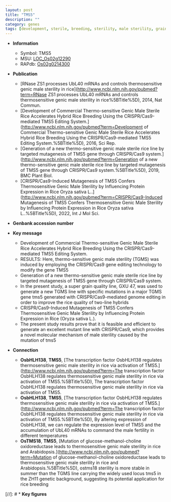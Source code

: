 ```yaml
---
layout: post
title: "TMS5"
description: ""
category: genes
tags: [development, sterile, breeding, sterility, male sterility, grain, grain quality, quality]
---
```


* **Information**  
    + Symbol: TMS5  
    + MSU: [LOC_Os02g12290](http://rice.uga.edu/cgi-bin/ORF_infopage.cgi?orf=LOC_Os02g12290)  
    + RAPdb: [Os02g0214300](https://rapdb.dna.affrc.go.jp/locus/?name=Os02g0214300)  

* **Publication**  
    + [RNase ZS1 processes UbL40 mRNAs and controls thermosensitive genic male sterility in rice](http://www.ncbi.nlm.nih.gov/pubmed?term=RNase ZS1 processes UbL40 mRNAs and controls thermosensitive genic male sterility in rice%5BTitle%5D), 2014, Nat Commun.
    + [Development of Commercial Thermo-sensitive Genic Male Sterile Rice Accelerates Hybrid Rice Breeding Using the CRISPR/Cas9-mediated TMS5 Editing System.](http://www.ncbi.nlm.nih.gov/pubmed?term=Development of Commercial Thermo-sensitive Genic Male Sterile Rice Accelerates Hybrid Rice Breeding Using the CRISPR/Cas9-mediated TMS5 Editing System.%5BTitle%5D), 2016, Sci Rep.
    + [Generation of a new thermo-sensitive genic male sterile rice line by targeted mutagenesis of TMS5 gene through CRISPR/Cas9 system.](http://www.ncbi.nlm.nih.gov/pubmed?term=Generation of a new thermo-sensitive genic male sterile rice line by targeted mutagenesis of TMS5 gene through CRISPR/Cas9 system.%5BTitle%5D), 2019, BMC Plant Biol.
    + [CRISPR/Cas9-Induced Mutagenesis of TMS5 Confers Thermosensitive Genic Male Sterility by Influencing Protein Expression in Rice Oryza sativa L..](http://www.ncbi.nlm.nih.gov/pubmed?term=CRISPR/Cas9-Induced Mutagenesis of TMS5 Confers Thermosensitive Genic Male Sterility by Influencing Protein Expression in Rice Oryza sativa L..%5BTitle%5D), 2022, Int J Mol Sci.

* **Genbank accession number**  

* **Key message**  
    + Development of Commercial Thermo-sensitive Genic Male Sterile Rice Accelerates Hybrid Rice Breeding Using the CRISPR/Cas9-mediated TMS5 Editing System.
    + RESULTS: Here, thermo-sensitive genic male sterility (TGMS) was induced by employing the CRISPR/Cas9 gene editing technology to modify the gene TMS5
    + Generation of a new thermo-sensitive genic male sterile rice line by targeted mutagenesis of TMS5 gene through CRISPR/Cas9 system.
    + In the present study, a super grain quality line, GXU 47, was used to generate a new TGMS line with specific mutations in a major TGMS gene tms5 generated with CRISPR/Cas9-mediated genome editing in order to improve the rice quality of two-line hybrids
    + CRISPR/Cas9-Induced Mutagenesis of TMS5 Confers Thermosensitive Genic Male Sterility by Influencing Protein Expression in Rice (Oryza sativa L.).
    + The present study results prove that it is feasible and efficient to generate an excellent mutant line with CRISPR/Cas9, which provides a novel molecular mechanism of male sterility caused by the mutation of tms5

* **Connection**  
    + __OsbHLH138__, __TMS5__, [The transcription factor OsbHLH138 regulates thermosensitive genic male sterility in rice via activation of TMS5.](http://www.ncbi.nlm.nih.gov/pubmed?term=The transcription factor OsbHLH138 regulates thermosensitive genic male sterility in rice via activation of TMS5.%5BTitle%5D), The transcription factor OsbHLH138 regulates thermosensitive genic male sterility in rice via activation of TMS5.
    + __OsbHLH138__, __TMS5__, [The transcription factor OsbHLH138 regulates thermosensitive genic male sterility in rice via activation of TMS5.](http://www.ncbi.nlm.nih.gov/pubmed?term=The transcription factor OsbHLH138 regulates thermosensitive genic male sterility in rice via activation of TMS5.%5BTitle%5D),  By altering expression of OsbHLH138, we can regulate the expression level of TMS5 and the accumulation of UbL40 mRNAs to command the male fertility in different temperatures
    + __OsTMS18__, __TMS5__, [Mutation of glucose-methanol-choline oxidoreductase leads to thermosensitive genic male sterility in rice and Arabidopsis.](http://www.ncbi.nlm.nih.gov/pubmed?term=Mutation of glucose-methanol-choline oxidoreductase leads to thermosensitive genic male sterility in rice and Arabidopsis.%5BTitle%5D),  ostms18 sterility is more stable in summer than the TGMS line carrying the widely used locus tms5 in the ZH11 genetic background, suggesting its potential application for rice breeding

[//]: # * **Key figures**  


